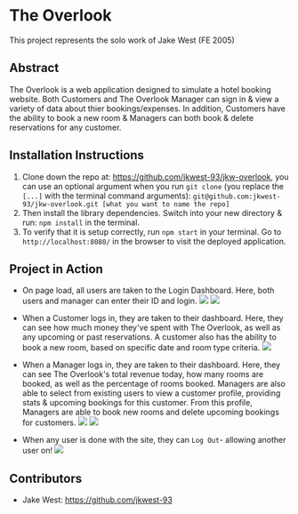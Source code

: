 # The Overlook
This project represents the solo work of Jake West (FE 2005)

## Abstract
The Overlook is a web application designed to simulate a hotel booking website. Both Customers and The Overlook Manager can sign in & view a variety of data about thier bookings/expenses. In addition, Customers have the ability to book a new room & Managers can both book & delete reservations for any customer.

## Installation Instructions
1. Clone down the repo at: https://github.com/jkwest-93/jkw-overlook, you can use an optional argument when you run `git clone` (you replace the `[...]` with the terminal command arguments): `git@github.com:jkwest-93/jkw-overlook.git [what you want to name the repo]`
1. Then install the library dependencies. Switch into your new directory & run: `npm install` in the terminal.
1. To verify that it is setup correctly, run `npm start` in your terminal. Go to `http://localhost:8080/` in the browser to visit the deployed application.

## Project in Action
* On page load, all users are taken to the Login Dashboard. Here, both users and manager can enter their ID and login.
![](src/images/jkw-customer-login)
![](src/images/jkw-manager-login)

* When a Customer logs in, they are taken to their dashboard. Here, they can see how much money they've spent with The Overlook, as well as any upcoming or past reservations. A customer also has the ability to book a new room, based on specific date and room type criteria.
![](src/images/jkw-customer-bookRoom)

* When a Manager logs in, they are taken to their dashboard. Here, they can see The Overlook's total revenue today, how many rooms are booked, as well as the percentage of rooms booked. Managers are also able to select from existing users to view a customer profile, providing stats & upcoming bookings for this customer. From this profile, Managers are able to book new rooms and delete upcoming bookings for customers.
![](src/images/manager-addBooking.gif)
![](src/images/manager-deleteBooking.gif)

* When any user is done with the site, they can `Log Out`- allowing another user on!
![](src/images/jkw-logout.gif)

## Contributors
* Jake West: https://github.com/jkwest-93
